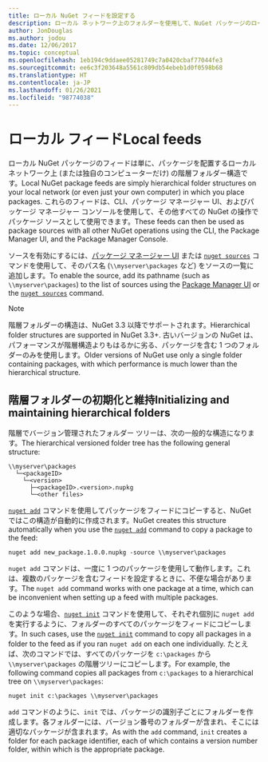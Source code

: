 ```yaml
---
title: ローカル NuGet フィードを設定する
description: ローカル ネットワーク上のフォルダーを使用して、NuGet パッケージのローカル フィードを作成する方法
author: JonDouglas
ms.author: jodou
ms.date: 12/06/2017
ms.topic: conceptual
ms.openlocfilehash: 1eb194c9ddaee05281749c7a0420cbaf77044fe3
ms.sourcegitcommit: ee6c3f203648a5561c809db54ebeb1d0f0598b68
ms.translationtype: HT
ms.contentlocale: ja-JP
ms.lasthandoff: 01/26/2021
ms.locfileid: "98774038"
---
```

# <a name="local-feeds"></a><span data-ttu-id="b6b81-103">ローカル フィード</span><span class="sxs-lookup"><span data-stu-id="b6b81-103">Local feeds</span></span>

<span data-ttu-id="b6b81-104">ローカル NuGet パッケージのフィードは単に、パッケージを配置するローカル ネットワーク上 (または独自のコンピューターだけ) の階層フォルダー構造です。</span><span class="sxs-lookup"><span data-stu-id="b6b81-104">Local NuGet package feeds are simply hierarchical folder structures on your local network (or even just your own computer) in which you place packages.</span></span> <span data-ttu-id="b6b81-105">これらのフィードは、CLI、パッケージ マネージャー UI、およびパッケージ マネージャー コンソールを使用して、その他すべての NuGet の操作でパッケージ ソースとして使用できます。</span><span class="sxs-lookup"><span data-stu-id="b6b81-105">These feeds can then be used as package sources with all other NuGet operations using the CLI, the Package Manager UI, and the Package Manager Console.</span></span>

<span data-ttu-id="b6b81-106">ソースを有効にするには、[パッケージ マネージャー UI](../consume-packages/install-use-packages-visual-studio.md#package-sources) または [`nuget sources`](../reference/cli-reference/cli-ref-sources.md) コマンドを使用して、そのパス名 (`\\myserver\packages` など) をソースの一覧に追加します。</span><span class="sxs-lookup"><span data-stu-id="b6b81-106">To enable the source, add its pathname (such as `\\myserver\packages`) to the list of sources using the [Package Manager UI](../consume-packages/install-use-packages-visual-studio.md#package-sources) or the [`nuget sources`](../reference/cli-reference/cli-ref-sources.md) command.</span></span>

> [!Note]
> <span data-ttu-id="b6b81-107">階層フォルダーの構造は、NuGet 3.3 以降でサポートされます。</span><span class="sxs-lookup"><span data-stu-id="b6b81-107">Hierarchical folder structures are supported in NuGet 3.3+.</span></span> <span data-ttu-id="b6b81-108">古いバージョンの NuGet は、パフォーマンスが階層構造よりもはるかに劣る、パッケージを含む 1 つのフォルダーのみを使用します。</span><span class="sxs-lookup"><span data-stu-id="b6b81-108">Older versions of NuGet use only a single folder containing packages, with which performance is much lower than the hierarchical structure.</span></span>

## <a name="initializing-and-maintaining-hierarchical-folders"></a><span data-ttu-id="b6b81-109">階層フォルダーの初期化と維持</span><span class="sxs-lookup"><span data-stu-id="b6b81-109">Initializing and maintaining hierarchical folders</span></span>

<span data-ttu-id="b6b81-110">階層でバージョン管理されたフォルダー ツリーは、次の一般的な構造になります。</span><span class="sxs-lookup"><span data-stu-id="b6b81-110">The hierarchical versioned folder tree has the following general structure:</span></span>

```
\\myserver\packages
  └─<packageID>
    └─<version>
      ├─<packageID>.<version>.nupkg
      └─<other files>
```

<span data-ttu-id="b6b81-111">[`nuget add`](../reference/cli-reference/cli-ref-add.md) コマンドを使用してパッケージをフィードにコピーすると、NuGet ではこの構造が自動的に作成されます。</span><span class="sxs-lookup"><span data-stu-id="b6b81-111">NuGet creates this structure automatically when you use the [`nuget add`](../reference/cli-reference/cli-ref-add.md) command to copy a package to the feed:</span></span>

```cli
nuget add new_package.1.0.0.nupkg -source \\myserver\packages
```

<span data-ttu-id="b6b81-112">`nuget add` コマンドは、一度に 1 つのパッケージを使用して動作します。これは、複数のパッケージを含むフィードを設定するときに、不便な場合があります。</span><span class="sxs-lookup"><span data-stu-id="b6b81-112">The `nuget add` command works with one package at a time, which can be inconvenient when setting up a feed with multiple packages.</span></span>

<span data-ttu-id="b6b81-113">このような場合、[`nuget init`](../reference/cli-reference/cli-ref-init.md) コマンドを使用して、それぞれ個別に `nuget add` を実行するように、フォルダーのすべてのパッケージをフィードにコピーします。</span><span class="sxs-lookup"><span data-stu-id="b6b81-113">In such cases, use the [`nuget init`](../reference/cli-reference/cli-ref-init.md) command to copy all packages in a folder to the feed as if you ran `nuget add` on each one individually.</span></span> <span data-ttu-id="b6b81-114">たとえば、次のコマンドでは、すべてのパッケージを `c:\packages` から `\\myserver\packages` の階層ツリーにコピーします。</span><span class="sxs-lookup"><span data-stu-id="b6b81-114">For example, the following command copies all packages from `c:\packages` to a hierarchical tree on `\\myserver\packages`:</span></span>

```cli
nuget init c:\packages \\myserver\packages
```

<span data-ttu-id="b6b81-115">`add` コマンドのように、`init` では、パッケージの識別子ごとにフォルダーを作成します。各フォルダーには、バージョン番号のフォルダーが含まれ、そこには適切なパッケージが含まれます。</span><span class="sxs-lookup"><span data-stu-id="b6b81-115">As with the `add` command, `init` creates a folder for each package identifier, each of which contains a version number folder, within which is the appropriate package.</span></span>
